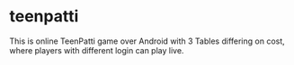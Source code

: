# teenpatti
This is online TeenPatti game over Android with 3 Tables differing on cost, where players with different login can play live.
